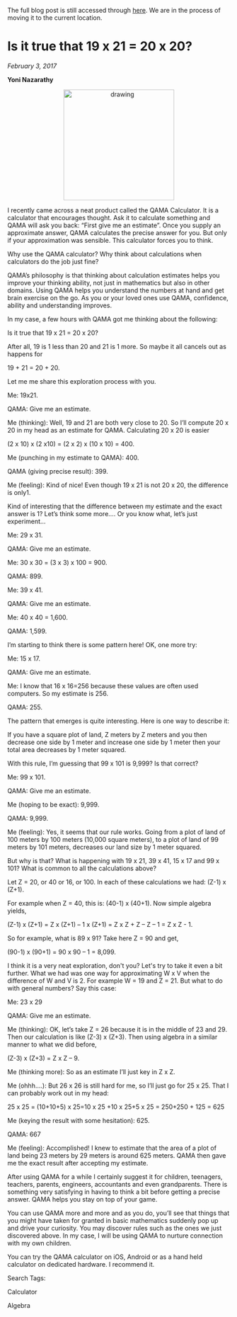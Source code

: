 The full blog post is still accessed through [here](https://www.1onepsilon.com/single-post/2017/02/03/Is-it-true-that-19x21-20x20/). We are in the process of moving it to the current location.

# Is it true that 19 x 21 = 20 x 20?
*February 3, 2017*

**Yoni Nazarathy**


<center>
 <img class = "blog-inline-image" src="https://es-app.com/assets/bnAB23.png" alt="drawing" width="250px"/>
</center> 
 

I recently came across a neat product called the QAMA Calculator. It is a calculator that encourages thought. Ask it to calculate something and QAMA will ask you back: “First give me an estimate”. Once you supply an approximate answer, QAMA calculates the precise answer for you. But only if your approximation was sensible. This calculator forces you to think.

 

Why use the QAMA calculator? Why think about calculations when calculators do the job just fine?

 

QAMA’s philosophy is that thinking about calculation estimates helps you improve your thinking ability, not just in mathematics but also in other domains. Using QAMA helps you understand the numbers at hand and get brain exercise on the go. As you or your loved ones use QAMA, confidence, ability and understanding improves.

 

In my case, a few hours with QAMA got me thinking about the following:

 

Is it true that 19 x 21 = 20 x 20?

 

After all, 19 is 1 less than 20 and 21 is 1 more. So maybe it all cancels out as happens for

 

19 + 21 = 20 + 20. 

 

Let me me share this exploration process with you.

 

Me: 19x21.

QAMA: Give me an estimate.

Me (thinking): Well, 19 and 21 are both very close to 20. So I’ll compute 20 x 20 in my head as an estimate for QAMA.  Calculating 20 x 20 is easier
 

(2 x 10) x (2 x10) = (2 x 2) x (10 x 10) = 400.

 

Me (punching in my estimate to QAMA): 400.

QAMA (giving precise result): 399.

Me (feeling): Kind of nice! Even though 19 x 21 is not 20 x 20, the difference is only1.

 


Kind of interesting that the difference between my estimate and the exact answer is 1? Let’s think some more…. Or you know what, let’s just experiment…

 

Me: 29 x 31.

QAMA: Give me an estimate.

Me: 30 x 30 = (3 x 3) x 100 = 900.

QAMA: 899.

 

Me: 39 x 41.

QAMA: Give me an estimate.

Me: 40 x 40 = 1,600.

QAMA: 1,599.

 

I’m starting to think there is some pattern here!  OK, one more try:

 

Me: 15 x 17.

QAMA: Give me an estimate.

Me: I know that 16 x 16=256 because these values are often used computers. So my estimate is 256.

QAMA: 255.


The pattern that emerges is quite interesting. Here is one way to describe it:

 

If you have a square plot of land, Z meters by Z meters and you then decrease one side by 1 meter and increase one side by 1 meter then your total area decreases by 1 meter squared. 

 

With this rule, I’m guessing that 99 x 101 is 9,999? Is that correct?

 

Me: 99 x 101.

QAMA: Give me an estimate.

Me (hoping to be exact): 9,999.

QAMA: 9,999.

Me (feeling): Yes, it seems that our rule works. Going from a plot of land of 100 meters by 100 meters (10,000 square meters), to a plot of land of 99 meters by 101 meters, decreases our land size by 1 meter squared.

 

But why is that? What is happening with 19 x 21, 39 x 41, 15 x 17 and 99 x 101? What is common to all the calculations above?

 

Let Z = 20, or 40 or 16, or 100. In each of these calculations we had:  (Z-1) x (Z+1).

 

For example when Z = 40, this is: (40-1) x (40+1). Now simple algebra yields,

 

(Z-1) x (Z+1) = Z x (Z+1) – 1 x (Z+1) = Z x Z + Z – Z – 1 = Z x Z - 1.

 

So for example, what is 89 x 91? Take here Z = 90 and get,

 

(90-1) x (90+1) = 90 x 90 – 1 = 8,099.

 

I think it is a very neat exploration, don't you? Let's try to take it even a bit further. What we had was one way for approximating W x V when the difference of W and V is 2. For example W = 19 and Z = 21. But what to do with general numbers? Say this case:

 

Me: 23 x 29

QAMA: Give me an estimate.

Me (thinking): OK, let’s take Z = 26 because it is in the middle of 23 and 29. Then our calculation is like (Z-3) x (Z+3). Then using algebra in a similar manner to what we did before,

 

(Z-3) x (Z+3) = Z x Z – 9.

 

Me (thinking more): So as an estimate I’ll just key in Z x Z.

 

Me (ohhh….): But 26 x 26 is still hard for me, so I’ll just go for 25 x 25. That I can probably work out in my head:

 

25 x 25 = (10+10+5) x 25=10 x 25 +10 x 25+5 x 25 = 250+250 + 125 = 625

 

Me (keying the result with some hesitation): 625.

QAMA: 667

Me (feeling): Accomplished! I knew to estimate that the area of a plot of land being 23 meters by 29 meters is around 625 meters. QAMA then gave me the exact result after accepting my estimate.


After using QAMA for a while I certainly suggest it for children, teenagers, teachers, parents, engineers, accountants and even grandparents. There is something very satisfying in having to think a bit before getting a precise answer. QAMA helps you stay on top of your game.  

 

You can use QAMA more and more and as you do, you’ll see that things that you might have taken for granted in basic mathematics suddenly pop up and drive your curiosity. You may discover rules such as the ones we just discovered above. In my case, I will be using QAMA to nurture connection with my own children.

 

You can try the QAMA calculator on iOS, Android or as a hand held calculator on dedicated hardware. I recommend it.

 

 

 

Search Tags:

Calculator

Algebra

